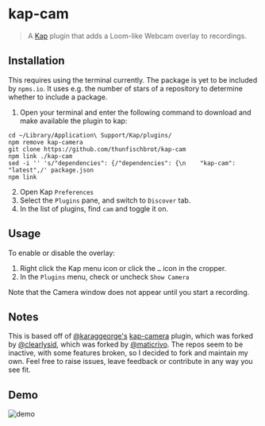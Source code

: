 # kap-cam

> A [Kap](https://github.com/wulkano/kap) plugin that adds a Loom-like Webcam overlay to recordings.

## Installation

This requires using the terminal currently. The package is yet to be included by `npms.io`. It uses e.g. the number of stars of a repository to determine whether to include a package.

1. Open your terminal and enter the following command to download and make available the plugin to kap:

```
cd ~/Library/Application\ Support/Kap/plugins/
npm remove kap-camera
git clone https://github.com/thunfischbrot/kap-cam
npm link ./kap-cam
sed -i '' 's/"dependencies": {/"dependencies": {\n    "kap-cam": "latest",/' package.json
npm link
```

2. Open Kap `Preferences`
3. Select the `Plugins` pane, and switch to `Discover` tab.
4. In the list of plugins, find `cam` and toggle it on.

## Usage

To enable or disable the overlay:

1. Right click the Kap menu icon or click the `…` icon in the cropper.
2. In the `Plugins` menu, check or uncheck `Show Camera`

Note that the Camera window does not appear until you start a recording.

## Notes

This is based off of [@karaggeorge's](https://github.com/karaggeorge) [kap-camera](https://github.com/karaggeorge/kap-camera/) plugin, which was forked by [@clearlysid](https://github.com/clearlysid/kap-cam), which was forked by [@maticrivo](https://github.com/maticrivo/kap-cam). The repos seem to be inactive, with some features broken, so I decided to fork and maintain my own. Feel free to raise issues, leave feedback or contribute in any way you see fit.

## Demo

![demo](https://user-images.githubusercontent.com/30227512/193472451-810ad0e7-a90f-4b06-b819-28347f1cb771.gif)
